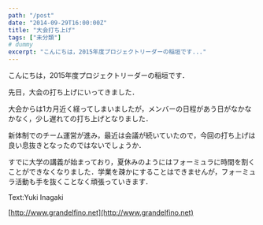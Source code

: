 ```yaml
---
path: "/post"
date: "2014-09-29T16:00:00Z"
title: "大会打ち上げ"
tags: ["未分類"]
# dummy
excerpt: "こんにちは，2015年度プロジェクトリーダーの稲垣です..."
---
```




[](29-1.jpg)

こんにちは，2015年度プロジェクトリーダーの稲垣です．

先日，大会の打ち上げにいってきました．

大会からは1カ月近く経ってしまいましたが，メンバーの日程があう日がなかなかなく，少し遅れての打ち上げとなりました．

新体制でのチーム運営が進み，最近は会議が続いていたので，今回の打ち上げは良い息抜きとなったのではないでしょうか．

すでに大学の講義が始まっており，夏休みのようにはフォーミュラに時間を割くことができなくなりました．学業を疎かにすることはできませんが，フォーミュラ活動も手を抜くことなく頑張っていきます．

Text:Yuki Inagaki

[http://www.grandelfino.net](http://www.grandelfino.net)

